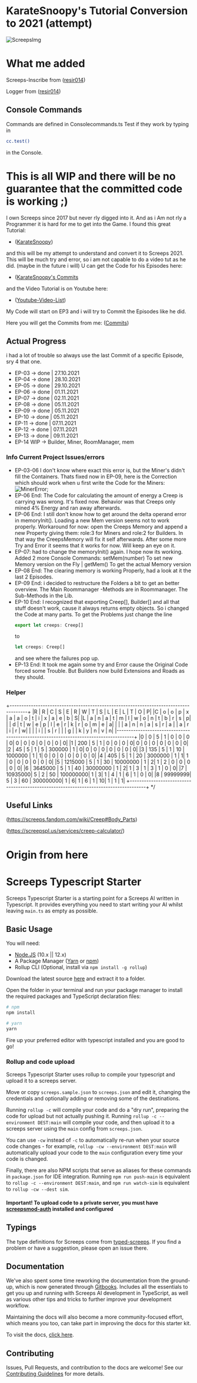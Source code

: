 
# KarateSnoopy's Tutorial Conversion to 2021 (attempt)

![ScreepsImg](https://screeps.com/images/logotype-animated.svg)

# What me added

Screeps-Inscribe from ([resir014](https://github.com/resir014/screeps-inscribe))

Logger from ([resir014](https://github.com/resir014/Stonehenge))

## Console Commands

  Commands are defined in Consolecommands.ts
  Test if they work by typing in

  ```bash
  cc.test()
  ```

  in the Console.

# This is all WIP and there will be no guarantee that the committed code is working ;)

I own Screeps since 2017 but never rly digged into it. And as i Am not rly a Programmer it is
hard for me to get into the Game. I found this great Tutorial:

- ([KarateSnoopy](https://github.com/KarateSnoopy/LetsPlayScreeps))

and this will be my attempt to understand and convert it to Screeps 2021.
This will be much try and error, so i am not capable to do a video tut as he did. (maybe in the future i will)
U can get the Code for his Episodes here:

- ([KarateSnoopy's Commits](https://github.com/KarateSnoopy/LetsPlayScreeps/commits/master)

and the Video Tutorial is on Youtube here:

- ([Youtube-Video-List](https://www.youtube.com/watch?v=ldu_AI7t_5o&list=PLCRhjmqETCePxmtB2mKScrJB_SCAI6jqw&index=3))

My Code will start on EP3 and i will try to Commit the Episodes like he did.

Here you will get the Commits from me:
([Commits](https://github.com/Kaimodo/screeps-ts-KarateSnoopy-tut-2021-conversion/commits/main))

## Actual Progress

i had a lot of trouble so always use the last Commit of a specific Episode, sry 4 that one.

- EP-03 -> done  | 27.10.2021
- EP-04 -> done  | 28.10.2021
- EP-05 -> done  | 29.10.2021
- EP-06 -> done  | 01.11.2021
- EP-07 -> done  | 02.11.2021
- EP-08 -> done  | 05.11.2021
- EP-09 -> done  | 05.11.2021
- EP-10 -> done  | 05.11.2021
- EP-11 -> done  | 07.11.2021
- EP-12 -> done  | 07.11.2021
- EP-13 -> done  | 09.11.2021
- EP-14 WIP -> Builder, Miner, RoomManager, mem

### Info Current Project Issues/errors

- EP-03-06 I don't know where exact this error is, but the Miner's didn't fill the Containers. Thats fixed now in EP-09, here is the Correction which should work when u first write the Code for the Miners:
  ![MinerError](/img/MinerError.png "Miner Error");
- EP-06 End: The Code for calculating the amount of energy a Creep is carrying was wrong. It's fixed now. Behavior was
  that Creeps only mined 4% Energy and ran away afterwards.
- EP-06 End: I still don't know how to get around the delta operand error in memoryInit(). Loading a new Mem version seems not to work
  properly. Workaround for now: open the Creeps Memory and append a new Property giving them: role:3  for Miners and role:2 for Builders.
  In that way the CreepsMemory will fix it self afterwards.
  After some more Try and Error it seems that it works for now. Will keep an eye on it.
- EP-07: had to change the memoryInit() again. I hope now its working. Added 2 more Console Commands:
  setMem(number) To set new Memory version on the Fly | getMem() To get the actual Memory version
- EP-08 End: The clearing memory is working Properly, had a look at it the last 2 Episodes.
- EP-09 End: i decided to restructure the Folders a bit to get an better overview. The Main Roommanager -Methods are in Roommanager. The Sub-Methods in the Lib.
- EP-10 End: I recognized that exporting Creep[], Builder[] and all that stuff doesn't work, cause it always returns empty objects. So i changed the Code at many parts. To get the Problems just change the line
  ```js
  export let creeps: Creep[]
  ```
  to
  ```js
  let creeps: Creep[]
  ```
  and see where the failures pop up.
- EP-13 End: It took me again some try and Error cause the Original Code forced some Trouble. But Builders now build Extensions and Roads as they should.

### Helper

+-------------------------------------------------------------------------------------+
|R |  R       |  C |  S |  E  | R          | W  | T |  S |  L |  E |  L |  T |  O |  P|
|C |  o       |  o |  p |  x  | a          | a  | o |  t |  i |  x |  a |  e |  b |  S|
|L |  a       |  n |  a |  t  | m          | l  | w |  o |  n |  t |  b |  r |  s |  p|
|  |  d	      |  t |  w |  e  | p          | l  | e |  r |  k |  r |  o |  m |  e |  a|
|  |          |  a |  n |  n  | a          | s  | r |  a |    |  a |  r |  i |  r |  w|
|  |          |  i |	  |  s  | r			     |    |   |  g |    |  k |	y |  n |  v |  n|
|-------------------------------------------------------------------------------------+
|0	|  0			 |  5	|  1 |  0	 |  0			   | 0	|  0|	 0 |  0	|  0 |  0	|  0 |  0	|  0|
|1	|  200		 |  5	|  1 |  0	 |  0			   | 0	|  0|	 0 |  0	|  0 |  0	|  0 |  0	|  0|
|2	|  45			 |  5	|  1 |  5	 |  300000	 | 1	|  0|	 0 |  0	|  0 |  0	|  0 |  0	|  0|
|3	|  135		 |  5	|  1 |  10 |	1000000	 | 1	|  1|	 0 |  0	|  0 |  0	|  0 |  0	|  0|
|4	|  405		 |  5	|  1 |  20 |	3000000	 | 1	|  1|	 1 |  0	|  0 |  0	|  0 |  0	|  0|
|5	|  1215000 |	5	|  1 |  30 |	10000000 | 1	|  2|	 1 |  2	|  0 |  0	|  0 |  0	|  0|
|6	|  3645000 |	5	|  1 |  40 |	30000000 | 1	|  2|	 1 |  3	|  1 |  3	|  1 |  0	|  0|
|7	|  10935000|  5	|  2 |  50 |	100000000| 1	|  3|	 1 |  4	|  1 |  6	|  1 |  0	|  0|
|8	|  99999999|	5	|  3 |  60 |	300000000| 1	|  6|	 1 |  6	|  1 |  10|  1 |  1	|  1|
+-------------------------------------------------------------------------------------+
*/

## Useful Links

(https://screeps.fandom.com/wiki/Creep#Body_Parts)

(https://screepspl.us/services/creep-calculator/)

# Origin from here

# Screeps Typescript Starter

Screeps Typescript Starter is a starting point for a Screeps AI written in Typescript. It provides everything you need to start writing your AI whilst leaving `main.ts` as empty as possible.

## Basic Usage

You will need:

- [Node.JS](https://nodejs.org/en/download) (10.x || 12.x)
- A Package Manager ([Yarn](https://yarnpkg.com/en/docs/getting-started) or [npm](https://docs.npmjs.com/getting-started/installing-node))
- Rollup CLI (Optional, install via `npm install -g rollup`)

Download the latest source [here](https://github.com/screepers/screeps-typescript-starter/archive/master.zip) and extract it to a folder.

Open the folder in your terminal and run your package manager to install the required packages and TypeScript declaration files:

```bash
# npm
npm install

# yarn
yarn
```

Fire up your preferred editor with typescript installed and you are good to go!

### Rollup and code upload

Screeps Typescript Starter uses rollup to compile your typescript and upload it to a screeps server.

Move or copy `screeps.sample.json` to `screeps.json` and edit it, changing the credentials and optionally adding or removing some of the destinations.

Running `rollup -c` will compile your code and do a "dry run", preparing the code for upload but not actually pushing it. Running `rollup -c --environment DEST:main` will compile your code, and then upload it to a screeps server using the `main` config from `screeps.json`.

You can use `-cw` instead of `-c` to automatically re-run when your source code changes - for example, `rollup -cw --environment DEST:main` will automatically upload your code to the `main` configuration every time your code is changed.

Finally, there are also NPM scripts that serve as aliases for these commands in `package.json` for IDE integration. Running `npm run push-main` is equivalent to `rollup -c --environment DEST:main`, and `npm run watch-sim` is equivalent to `rollup -cw --dest sim`.

#### Important! To upload code to a private server, you must have [screepsmod-auth](https://github.com/ScreepsMods/screepsmod-auth) installed and configured

## Typings

The type definitions for Screeps come from [typed-screeps](https://github.com/screepers/typed-screeps). If you find a problem or have a suggestion, please open an issue there.

## Documentation

We've also spent some time reworking the documentation from the ground-up, which is now generated through [Gitbooks](https://www.gitbook.com/). Includes all the essentials to get you up and running with Screeps AI development in TypeScript, as well as various other tips and tricks to further improve your development workflow.

Maintaining the docs will also become a more community-focused effort, which means you too, can take part in improving the docs for this starter kit.

To visit the docs, [click here](https://screepers.gitbook.io/screeps-typescript-starter/).

## Contributing

Issues, Pull Requests, and contribution to the docs are welcome! See our [Contributing Guidelines](CONTRIBUTING.md) for more details.
